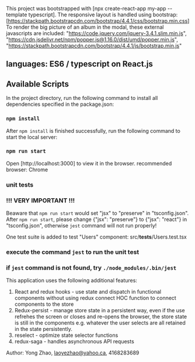 This project was bootstrapped with [npx create-react-app my-app --template typescript].
The responsive layout is handled using bootstrap: [https://stackpath.bootstrapcdn.com/bootstrap/4.4.1/css/bootstrap.min.css]
To render the big picture of an album in the modal, these external javascripts are included:
  "https://code.jquery.com/jquery-3.4.1.slim.min.js",
  "https://cdn.jsdelivr.net/npm/popper.js@1.16.0/dist/umd/popper.min.js",
  "https://stackpath.bootstrapcdn.com/bootstrap/4.4.1/js/bootstrap.min.js"

## languages: ES6 / typescript on React.js

## Available Scripts

In the project directory, run the following command to install all dependencies specified in the package.json:

### `npm install`

After `npm install` is finished successfully, run the following command to start the local server:

### `npm run start`

Open [http://localhost:3000] to view it in the browser. recommended browser: Chrome

### unit tests

### !!! VERY IMPORTANT !!!

Beaware that `npm run start` would set "jsx" to "preserve" in "tsconfig.json".
After `npm run start`, please change {"jsx": "preserve"} to {"jsx": "react"} in "tsconfig.json", otherwise `jest` command will not run properly!

One test suite is added to test "Users" component:
src/__tests__/Users.test.tsx

### execute the command `jest` to run the unit test
### if `jest` command is not found, try `./node_modules/.bin/jest`

This application uses the following additional features:

1. React and redux hooks - use state and dispatch in functional components without using redux connect HOC function to connect components to the store
2. Redux-persist - manage store state in a persistent way, even if the use refrehes the screen or closes and re-opens the browser, the store state is still in the components
    e.g. whatever the user selects are all retained in the state persistently.
3. reselect - optimize state selector functions
4. redux-saga - handles asynchronous API requests

Author: Yong Zhao, laoyezhao@yahoo.ca, 4168283689